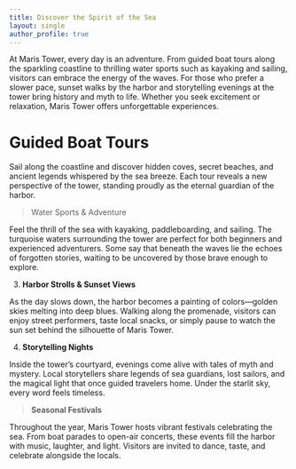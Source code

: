 ```yaml
---
title: Discover the Spirit of the Sea
layout: single
author_profile: true
---
```

At Maris Tower, every day is an adventure. From guided boat tours along the sparkling coastline to thrilling water sports such as kayaking and sailing, visitors can embrace the energy of the waves. For those who prefer a slower pace, sunset walks by the harbor and storytelling evenings at the tower bring history and myth to life. Whether you seek excitement or relaxation, Maris Tower offers unforgettable experiences.

# Guided Boat Tours

Sail along the coastline and discover hidden coves, secret beaches, and ancient legends whispered by the sea breeze. Each tour reveals a new perspective of the tower, standing proudly as the eternal guardian of the harbor.

> Water Sports & Adventure

Feel the thrill of the sea with kayaking, paddleboarding, and sailing. The turquoise waters surrounding the tower are perfect for both beginners and experienced adventurers. Some say that beneath the waves lie the echoes of forgotten stories, waiting to be uncovered by those brave enough to explore.

3. **Harbor Strolls & Sunset Views**

As the day slows down, the harbor becomes a painting of colors—golden skies melting into deep blues. Walking along the promenade, visitors can enjoy street performers, taste local snacks, or simply pause to watch the sun set behind the silhouette of Maris Tower.

4. **Storytelling Nights**

Inside the tower’s courtyard, evenings come alive with tales of myth and mystery. Local storytellers share legends of sea guardians, lost sailors, and the magical light that once guided travelers home. Under the starlit sky, every word feels timeless.

> **Seasonal Festivals**

Throughout the year, Maris Tower hosts vibrant festivals celebrating the sea. From boat parades to open-air concerts, these events fill the harbor with music, laughter, and light. Visitors are invited to dance, taste, and celebrate alongside the locals.